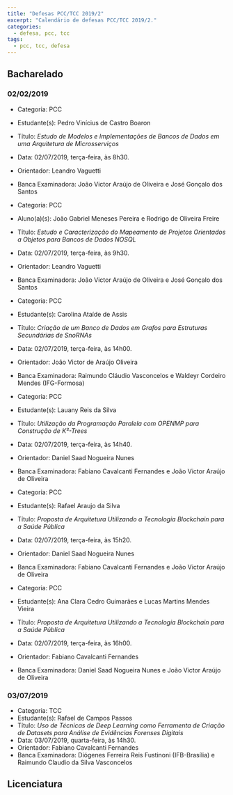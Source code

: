 ```yaml
---
title: "Defesas PCC/TCC 2019/2"
excerpt: "Calendário de defesas PCC/TCC 2019/2."
categories:
  - defesa, pcc, tcc
tags:
  - pcc, tcc, defesa
---
```


## Bacharelado

### 02/02/2019

- Categoria: PCC
- Estudante(s): Pedro Vinícius de Castro Boaron
- Título:  *Estudo de Modelos e Implementações de Bancos de Dados em uma Arquitetura de  Microsserviços*
- Data: 02/07/2019, terça-feira, às 8h30.
- Orientador: Leandro Vaguetti
- Banca Examinadora: João Victor Araújo de Oliveira e José Gonçalo dos Santos

- Categoria: PCC
- Aluno(a)(s): João Gabriel Meneses Pereira e Rodrigo de Oliveira Freire
- Título:  *Estudo e Caracterização do Mapeamento de Projetos Orientados a Objetos para Bancos  de Dados NOSQL*
- Data: 02/07/2019, terça-feira, às 9h30.
- Orientador: Leandro Vaguetti
- Banca Examinadora: João Victor Araújo de Oliveira e José Gonçalo dos Santos

- Categoria: PCC
- Estudante(s): Carolina Ataíde de Assis
- Título:  *Criação de um Banco de Dados em Grafos para Estruturas Secundárias de SnoRNAs*
- Data: 02/07/2019, terça-feira, às 14h00.
- Orientador: João Victor de Araújo Oliveira
- Banca Examinadora: Raimundo Cláudio Vasconcelos e Waldeyr Cordeiro Mendes (IFG-Formosa)

- Categoria: PCC
- Estudante(s): Lauany Reis da Silva
- Título:  *Utilização da Programação Paralela com OPENMP para Construção de K²-Trees*
- Data: 02/07/2019, terça-feira, às 14h40.
- Orientador: Daniel Saad Nogueira Nunes
- Banca Examinadora: Fabiano Cavalcanti Fernandes e João Victor Araújo de Oliveira

- Categoria: PCC
- Estudante(s): Rafael Araujo da Silva
- Título:  *Proposta de Arquitetura Utilizando a Tecnologia Blockchain para a Saúde Pública*
- Data: 02/07/2019, terça-feira, às 15h20.
- Orientador: Daniel Saad Nogueira Nunes
- Banca Examinadora: Fabiano Cavalcanti Fernandes e João Victor Araújo de Oliveira


- Categoria: PCC
- Estudante(s): Ana Clara Cedro Guimarães e Lucas Martins Mendes Vieira
- Título:  *Proposta de Arquitetura Utilizando a Tecnologia Blockchain para a Saúde Pública*
- Data: 02/07/2019, terça-feira, às 16h00.
- Orientador: Fabiano Cavalcanti Fernandes
- Banca Examinadora: Daniel Saad Nogueira Nunes e João Victor Araújo de Oliveira

### 03/07/2019

- Categoria: TCC
- Estudante(s): Rafael de Campos Passos
- Título:  *Uso de Técnicas de Deep Learning como Ferramenta de Criação de Datasets para Análise de Evidências Forenses Digitais*
- Data: 03/07/2019, quarta-feira, às 14h30.
- Orientador: Fabiano Cavalcanti Fernandes
- Banca Examinadora: Diógenes Ferreira Reis Fustinoni (IFB-Brasília) e Raimundo Claudio da Silva Vasconcelos 

## Licenciatura

